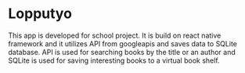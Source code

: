 # Lopputyo
This app is developed for school project. It is build on react native framework and it utilizes API from googleapis and saves data to SQLite database. 
API is used for searching books by the title or an author and SQLite is used for saving interesting books to a virtual book shelf.
